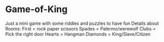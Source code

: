 # Game-of-King
Just a mini game with some riddles and puzzles to have fun 
Details about Rooms: 
First = rock paper scissors 
Spades = Palermo/werewolf 
Clubs = Pick the right door 
Hearts = Hangman 
Diamonds = King/Slave/Citizen

